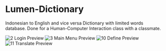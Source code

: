 # Lumen-Dictionary
Indonesian to English and vice versa Dictionary with limited words database. Done for a Human-Computer Interaction class with a classmate.

![2  Login Preview](https://user-images.githubusercontent.com/54411533/121326713-02143980-c93d-11eb-9166-f0cbc4f100b2.png)
![3  Main Menu Preview](https://user-images.githubusercontent.com/54411533/121326733-050f2a00-c93d-11eb-8d4b-90092d79a2e5.png)
![10  Define Preview](https://user-images.githubusercontent.com/54411533/121326762-0b9da180-c93d-11eb-91a3-6ee98080a4a5.png)
![11  Translate Preview](https://user-images.githubusercontent.com/54411533/121326770-0ccece80-c93d-11eb-9b00-a4a80633506e.png)
